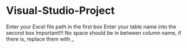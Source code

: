 # Visual-Studio-Project
  Enter your Excel file path in the first box 
  Enter your table name into the second box
  Important!!! No space should be in between column name, if there is, replace them with _

